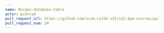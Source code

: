 ```yaml
---
name: Morgan-database-table
actor: pconrad
pull_request_url: https://github.com/ucsb-cs156-s22/s22-4pm-courses/pull/24
pull_request_num: 24
---
```

